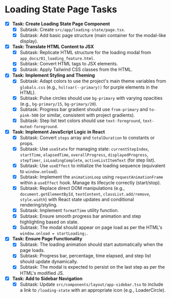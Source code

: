 # Loading State Page Tasks

- [x] **Task: Create Loading State Page Component**
    - [x] Subtask: Create `src/app/loading-state/page.tsx`.
    - [x] Subtask: Add basic page structure (main container for the modal-like display).

- [x] **Task: Translate HTML Content to JSX**
    - [x] Subtask: Replicate HTML structure for the loading modal from `app_docs/01_loading_feature.html`.
    - [x] Subtask: Convert HTML tags to JSX elements.
    - [x] Subtask: Apply Tailwind CSS classes from the HTML.

- [x] **Task: Implement Styling and Theming**
    - [x] Subtask: Adapt colors to use the project's main theme variables from `globals.css` (e.g., `hsl(var(--primary))` for purple elements in the HTML).
    - [x] Subtask: Pulse circles should use `bg-primary` with varying opacities (e.g., `bg-primary/15`, `bg-primary/20`).
    - [x] Subtask: Progress bar gradient should use `from-primary` and `to-pink-500` (or similar, consistent with project gradients).
    - [x] Subtask: Step list text colors should use `text-foreground`, `text-muted-foreground`.

- [x] **Task: Implement JavaScript Logic in React**
    - [x] Subtask: Convert `steps` array and `totalDuration` to constants or props.
    - [x] Subtask: Use `useState` for managing state: `currentStepIndex`, `startTime`, `elapsedTime`, `overallProgress`, `displayedProgress`, `stepTimer`, `isLoadingComplete`, `activeListItemText` (for step list).
    - [x] Subtask: Use `useEffect` to initialize the loading sequence (equivalent to `window.onload`).
    - [x] Subtask: Implement the `animationLoop` using `requestAnimationFrame` within a `useEffect` hook. Manage its lifecycle correctly (start/stop).
    - [x] Subtask: Replace direct DOM manipulations (e.g., `document.getElementById`, `textContent`, `classList.add/remove`, `style.width`) with React state updates and conditional rendering/styling.
    - [x] Subtask: Implement `formatTime` utility function.
    - [x] Subtask: Ensure smooth progress bar animation and step highlighting based on state.
    - [x] Subtask: The modal should appear on page load as per the HTML's `window.onload = startLoading;`.

- [x] **Task: Ensure Page Functionality**
    - [x] Subtask: The loading animation should start automatically when the page loads.
    - [x] Subtask: Progress bar, percentage, time elapsed, and step list should update dynamically.
    - [x] Subtask: The modal is expected to persist on the last step as per the HTML's modified JS.

- [x] **Task: Add to Sidebar Navigation**
    - [x] Subtask: Update `src/components/layout/app-sidebar.tsx` to include a link to `/loading-state` with an appropriate icon (e.g., LoaderCircle).
